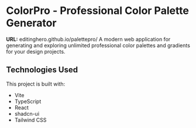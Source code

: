 
# ColorPro - Professional Color Palette Generator
**URL:**  editinghero.github.io/palettepro/
A modern web application for generating and exploring unlimited professional color palettes and gradients for your design projects.

## Technologies Used

This project is built with:

- Vite
- TypeScript
- React
- shadcn-ui
- Tailwind CSS
